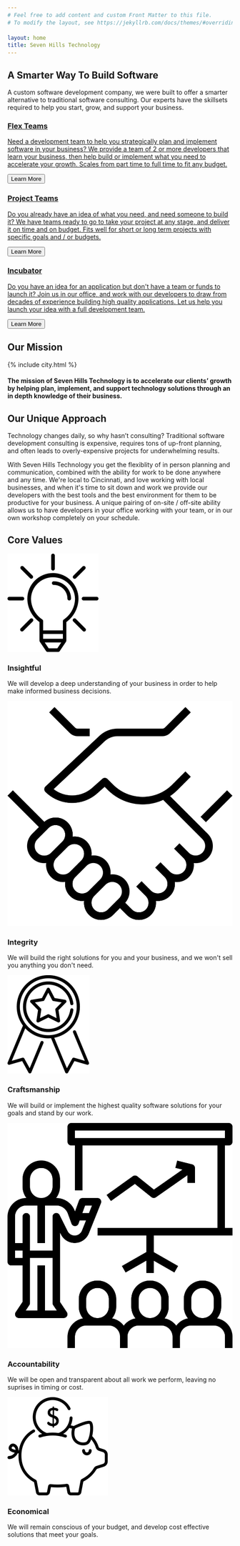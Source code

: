 ```yaml
---
# Feel free to add content and custom Front Matter to this file.
# To modify the layout, see https://jekyllrb.com/docs/themes/#overriding-theme-defaults

layout: home
title: Seven Hills Technology
---
```


<section class="sh-intro">
    <div class="sh-tagline">
        <h2 class="sh-header-lines"><span>A Smarter Way To Build Software</span></h2>
    </div>
    <div class="sh-description">A custom software development company, we were built to offer a smarter alternative to traditional software consulting. Our experts have the skillsets required to help you start, grow, and support your business.</div>
    <div class="sh-product-list">
        <a href="/flex-teams">
            <div class="sh-product sh-product-flex-teams">
                <div class="sh-product-image"></div>
                <h3>Flex Teams</h3>
                <p>Need a development team to help you strategically plan and implement software in your business? We provide a team of 2 or more developers that learn your business, then help build or implement what you need to accelerate your growth. Scales from part time to full time to fit any budget.</p>
                <button class="sh-button">Learn More</button>
            </div>
        </a>
        <a href="/project-teams">
        <div class="sh-product sh-product-project-teams">
            <div class="sh-product-image"></div>
            <h3>Project Teams</h3>
            <p>Do you already have an idea of what you need, and need someone to build it? We have teams ready to go to take your project at any stage, and deliver it on time and on budget. Fits well for short or long term projects with specific goals and / or budgets.</p>
            <button class="sh-button">Learn More</button>
        </div>
        </a>
        <a href="/incubator">
        <div class="sh-product sh-product-incubator">
            <div class="sh-product-image"></div>
            <h3>Incubator</h3>
            <p>Do you have an idea for an application but don't have a team or funds to launch it? Join us in our office, and work with our developers to draw from decades of experience building high quality applications. Let us help you launch your idea with a full development team.</p>
            <button class="sh-button">Learn More</button>
        </div>
        </a>
    </div>
     
</section>
<section class="sh-dark-band">
    <h2 id="mission-title" class="sh-fade-in">Our Mission</h2>
    <div class="sh-city-outline">
        {% include city.html %}
    </div>
    <!-- <img src="images/city.svg" alt="City outline" /> -->
    <h4 class="sh-fade-in">The mission of Seven Hills Technology is to accelerate our clients’ growth by helping plan, implement, and support technology solutions through an in depth knowledge of their business.</h4>
</section>
<section class="sh-white-band">
    <h2>Our Unique Approach</h2>
    <p>
        Technology changes daily, so why hasn’t consulting? Traditional software development consulting is expensive, requires tons of up-front planning, and often leads to overly-expensive projects for underwhelming results.
    </p>
    <p>
        With Seven Hills Technology you get the flexiblity of in person planning and communication, combined with the ability for work to be done anywhere and any time.  We're local to Cincinnati, and love working with local businesses, and when it's time to sit down and work we provide our developers with the best tools and the best environment for them to be productive for your business. A unique pairing of on-site / off-site ability allows us to have developers in your office working with your team, or in our own workshop completely on your schedule.
    </p>
    <h2>Core Values</h2>
    <div class="sh-values">
        <div class="sh-value">
            <img src="/images/values-insightful.svg" alt="insightful" />
            <h3>Insightful</h3>
            <p>We will develop a deep understanding of your business in order to help make informed business decisions.</p>
        </div>
        <div class="sh-value">
            <img src="/images/values-integrity-bw.svg" alt="integrity" />
            <h3>Integrity</h3>
            <p>We will build the right solutions for you and your business, and we won't sell you anything you don't need.</p>
        </div>
        <div class="sh-value">
            <img src="/images/values-craftsmanship.svg" alt="craftsmanship" />
            <h3>Craftsmanship</h3>
            <p>We will build or implement the highest quality software solutions for your goals and stand by our work.</p>
        </div>
        <div class="sh-value">
            <img src="/images/values-accountability-bw.svg" alt="accountability" />
            <h3>Accountability</h3>
            <p>We will be open and transparent about all work we perform, leaving no suprises in timing or cost.</p>
        </div>
        <div class="sh-value">
            <img src="/images/values-economical.svg" alt="economical" />
            <h3>Economical</h3>
            <p>We will remain conscious of your budget, and develop cost effective solutions that meet your goals.</p>
        </div>
    </div>
</section>
<!-- <section class="sh-clients">Clients</section> -->